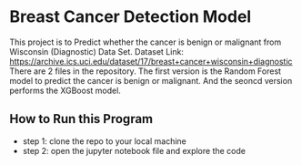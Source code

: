 # Breast Cancer Detection Model

This project is to Predict whether the cancer is benign or malignant from Wisconsin (Diagnostic) Data Set.
Dataset Link: https://archive.ics.uci.edu/dataset/17/breast+cancer+wisconsin+diagnostic <br />
There are 2 files in the repository. The first version is the Random Forest model to predict the cancer is benign or malignant. And the seoncd version performs the XGBoost model.

## How to Run this Program
- step 1: clone the repo to your local machine
- step 2: open the jupyter notebook file and explore the code

